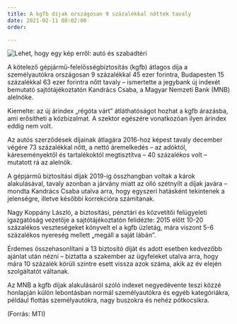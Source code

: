 ```yaml
---
title: A kgfb díjak országosan 9 százalékkal nőttek tavaly
date: 2021-02-11 00:02:00
order: 

---
```

![Lehet, hogy egy kép erről: autó és szabadtéri](https://scontent-vie1-1.xx.fbcdn.net/v/t1.6435-9/151181595_1152571538509016_7740750252231848920_n.jpg?_nc_cat=104&ccb=1-3&_nc_sid=730e14&_nc_ohc=lQ2G7NNu-h4AX-HKDsk&_nc_ht=scontent-vie1-1.xx&oh=9ce202ddd38f27bec063d5e3bb3e41b8&oe=60D3FBE0)

A kötelező gépjármű-felelősségbiztosítás (kgfb) átlagos díja a személyautókra országosan 9 százalékkal 45 ezer forintra, Budapesten 15 százalékkal 63 ezer forintra nőtt tavaly – ismertette a jegybank új indexét bemutató sajtótájékoztatón Kandrács Csaba, a Magyar Nemzeti Bank (MNB) alelnöke.

Kiemelte: az új árindex „régóta várt” átláthatóságot hozhat a kgfb árazásba, ami erősítheti a közbizalmat. A szektor egészére vonatkozóan ilyen árindex eddig nem volt.

Az autós szerződések díjainak átlagára 2016-hoz képest tavaly december végére 73 százalékkal nőtt, a nettó áremelkedés – az adóktól, káreseményektől és tartalékoktól megtisztítva – 40 százalékos volt – mutatott rá az alelnök.

A gépjármű biztosítási díjak 2019-ig összhangban voltak a károk alakulásával, tavaly azonban a járvány miatt az olló szétnyílt a díjak javára – mondta Kandrács Csaba utalva arra, hogy egyszeri hatásként tekintenek a jelenségre, illetve későbbi korrekcióra számítanak.

Nagy Koppány László, a biztosítási, pénztári és közvetítői felügyeleti igazgatóság vezetője a sajtótájékoztatón felidézte: 2015 előtt 10-20 százalékos veszteségeket könyvelt el a kgfb üzletág, mára viszont 5-6 százalékos nyereség mellett „megáll a saját lábán”.

Érdemes összehasonlítani a 13 biztosító díját és adott esetben kedvezőbb ajánlat után nézni – biztatta a szakember az ügyfeleket utalva arra, hogy mára 10 százalék körüli szintre esett vissza azok száma, akik az év elején szolgáltatót váltanak.

Az MNB a kgfb díjak alakulásáról szóló indexet negyedévente teszi közzé honlapján külön lebontásban normál személyautókra és egyéb kategóriákra, például flottás személyautókra, nagy buszokra és nehéz pótkocsikra.

(Forrás: MTI)